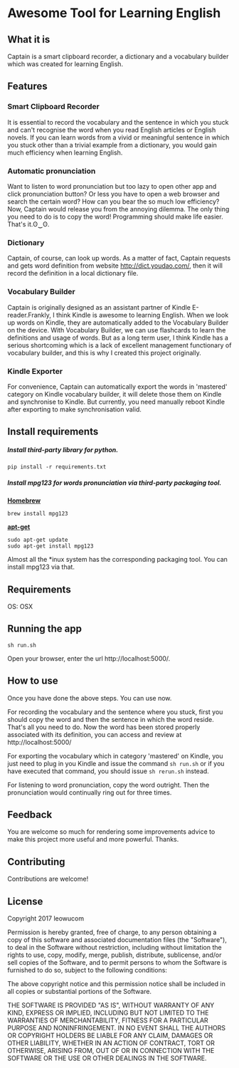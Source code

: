 # Awesome Tool for Learning English

## What it is

Captain is a smart clipboard recorder, a dictionary and a vocabulary builder which was created for learning English.

## Features

### Smart Clipboard Recorder

It is essential to record the vocabulary and the sentence in which you stuck and can't recognise the word when you read English articles or English novels. If you can learn words from a vivid or meaningful sentence in which you stuck other than a trivial example from a dictionary, you would gain much efficiency when learning English.

### Automatic pronunciation

Want to listen to word pronunciation but too lazy to open other app and click pronunciation button? Or less you have to open a web browser and search the certain word? How can you bear the so much low efficiency? Now,  Captain would release you from the annoying dilemma. The only thing you need to do is to copy the word! Programming should make life easier. That's it.ʘ‿ʘ.

### Dictionary

Captain, of course, can look up words. As a matter of fact, Captain requests and gets word definition from website http://dict.youdao.com/, then it will record the definition in a local dictionary file.

### Vocabulary Builder

Captain is originally designed as an assistant partner of Kindle E-reader.Frankly, I think Kindle is awesome to learning English. When we look up words on Kindle, they are automatically added to the Vocabulary Builder on the device. With Vocabulary Builder, we can use flashcards to learn the definitions and usage of words. But as a long term user, I think Kindle has a serious shortcoming which is a lack of excellent management functionary of vocabulary builder, and this is why I created this project originally.

### Kindle Exporter

For convenience, Captain can automatically export the words in 'mastered' category on Kindle vocabulary builder, it will delete those them on Kindle and synchronise to Kindle. But currently, you need manually reboot Kindle after exporting to make synchronisation valid.

## Install requirements

##### Install third-party library for python.

```
pip install -r requirements.txt
```

##### Install mpg123 for words pronunciation via third-party packaging tool.

[**Homebrew** ](http://brew.sh/)

```
brew install mpg123
```

[**apt-get**](https://linux.die.net/man/8/apt-get)

```
sudo apt-get update
sudo apt-get install mpg123
```

Almost all the *inux system has the corresponding packaging tool. You can install mpg123 via that.

## Requirements

OS: OSX

## Running the app

    sh run.sh

Open your browser, enter the url http://localhost:5000/. 

## How to use

Once you have done the above steps. You can use now.

For recording the vocabulary and the sentence where you stuck, first you should copy the word and then the sentence in which the word reside. That's all you need to do. Now the word has been stored properly associated with its definition, you can access and review at http://localhost:5000/

For exporting the vocabulary which in category 'mastered' on Kindle, you just need to plug in you Kindle and issue the command `sh run.sh` or if you have executed that command, you should issue `sh rerun.sh` instead.

For listening to word pronunciation, copy the word outright. Then the pronunciation would continually ring out for three times.

## Feedback

You are welcome so much for rendering some improvements advice to make this project more useful and more powerful. Thanks.

## Contributing

Contributions are welcome!

## License

Copyright 2017 leowucom

Permission is hereby granted, free of charge, to any person obtaining a copy of this software and associated documentation files (the "Software"), to deal in the Software without restriction, including without limitation the rights to use, copy, modify, merge, publish, distribute, sublicense, and/or sell copies of the Software, and to permit persons to whom the Software is furnished to do so, subject to the following conditions:

The above copyright notice and this permission notice shall be included in all copies or substantial portions of the Software.

THE SOFTWARE IS PROVIDED "AS IS", WITHOUT WARRANTY OF ANY KIND, EXPRESS OR IMPLIED, INCLUDING BUT NOT LIMITED TO THE WARRANTIES OF MERCHANTABILITY, FITNESS FOR A PARTICULAR PURPOSE AND NONINFRINGEMENT. IN NO EVENT SHALL THE AUTHORS OR COPYRIGHT HOLDERS BE LIABLE FOR ANY CLAIM, DAMAGES OR OTHER LIABILITY, WHETHER IN AN ACTION OF CONTRACT, TORT OR OTHERWISE, ARISING FROM, OUT OF OR IN CONNECTION WITH THE SOFTWARE OR THE USE OR OTHER DEALINGS IN THE SOFTWARE.



